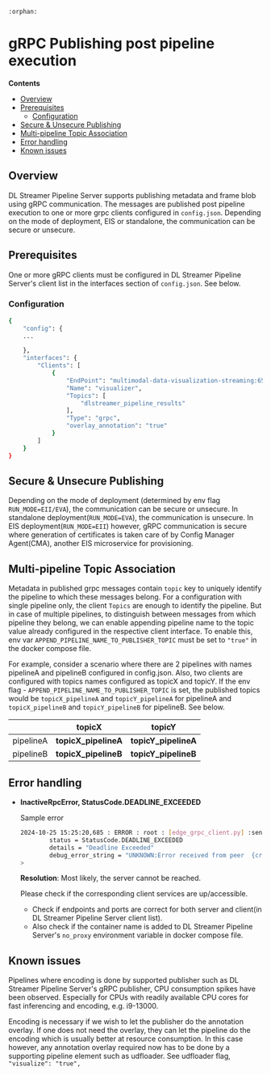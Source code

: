 ```{eval-rst}
:orphan:
```
 # gRPC Publishing post pipeline execution

 **Contents**

- [Overview](#overview)
- [Prerequisites](#prerequisites)
  - [Configuration](#configuration)
- [Secure & Unsecure Publishing](#secure--unsecure-publishing)
- [Multi-pipeline Topic Association](#multi-pipeline-topic-association)
- [Error handling](#error-handling)
- [Known issues](#known-issues)

## Overview

DL Streamer Pipeline Server supports publishing metadata and frame blob using gRPC communication. The messages are published post pipeline execution to one or more grpc clients configured in `config.json`. Depending on the mode of deployment, EIS or standalone, the communication can be secure or unsecure. 

## Prerequisites
One or more gRPC clients must be configured in DL Streamer Pipeline Server's client list in the interfaces section of `config.json`. See below.

### Configuration
```sh
{
    "config": {
    ...

    },
    "interfaces": {
        "Clients": [
            {
                "EndPoint": "multimodal-data-visualization-streaming:65138",
                "Name": "visualizer",
                "Topics": [
                    "dlstreamer_pipeline_results"
                ],
                "Type": "grpc",
                "overlay_annotation": "true"
            }
        ]
    }
}
```

## Secure & Unsecure Publishing
Depending on the mode of deployment (determined by env flag `RUN_MODE=EII/EVA`), the communication can be secure or unsecure. In standalone deployment(`RUN_MODE=EVA`), the communication is unsecure. In EIS deployment(`RUN_MODE=EII`) however, gRPC communication is secure where generation of certificates is taken care of by Config Manager Agent(CMA), another EIS microservice for provisioning.


## Multi-pipeline Topic Association
Metadata in published grpc messages contain `topic` key to uniquely identify the pipeline to which these messages belong. For a configuration with single pipeline only, the client `Topics` are enough to identify the pipeline. But in case of multiple pipelines, to distinguish between messages from which pipeline they belong, we can enable appending pipeline name to the topic value already configured in the respective client interface. To enable this, env var `APPEND_PIPELINE_NAME_TO_PUBLISHER_TOPIC` must be set to `"true"` in the docker compose file. 

For example, consider a scenario where there are 2 pipelines with names pipelineA and pipelineB  configured in config.json. Also, two clients are configured with topics names configured as topicX and topicY. If the env flag - `APPEND_PIPELINE_NAME_TO_PUBLISHER_TOPIC` is set, the published topics would be `topicX_pipelineA` and `topicY_pipelineA` for pipelineA and `topicX_pipelineB` and `topicY_pipelineB` for pipelineB. See below.

|           	| topicX               	| topicY               	|
|-----------	|----------------------	|----------------------	|
| pipelineA 	| **topicX_pipelineA** 	| **topicY_pipelineA** 	|
| pipelineB 	| **topicX_pipelineB** 	| **topicY_pipelineB** 	|


## Error handling

- **InactiveRpcError, StatusCode.DEADLINE_EXCEEDED**
    
    Sample error
    ```sh
    2024-10-25 15:25:20,685 : ERROR : root : [edge_grpc_client.py] :send : in line : [109] : <_InactiveRpcError of RPC that terminated with:
            status = StatusCode.DEADLINE_EXCEEDED
            details = "Deadline Exceeded"
            debug_error_string = "UNKNOWN:Error received from peer  {created_time:"2024-10-25T15:25:20.684936173+00:00", grpc_status:4, grpc_message:"Deadline Exceeded"}"
    >
    ```

    **Resolution**: Most likely, the server cannot be reached. 
    
    Please check if the corresponding client services are up/accessible.     
    - Check if endpoints and ports are correct for both server and client(in DL Streamer Pipeline Server client list).
    - Also check if the container name is added to DL Streamer Pipeline Server's `no_proxy` environment variable in docker compose file.

## Known issues
Pipelines where encoding is done by supported publisher such as DL Streamer Pipeline Server's gRPC publisher, CPU consumption spikes have been observed. Especially for CPUs with readily available CPU cores for fast inferencing and encoding, e.g. i9-13000.

Encoding is necessary if we wish to let the publisher do the annotation overlay. If one does not need the overlay, they can let the pipeline do the encoding which is usually better at resource consumption. In this case however, any annotation overlay required now has to be done by a supporting pipeline element such as udfloader. See udfloader flag, `"visualize": "true",`
